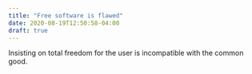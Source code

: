 ```yaml
---
title: "Free software is flawed"
date: 2020-08-19T12:50:58-04:00
draft: true
---
```


Insisting on total freedom for the user
is incompatible with the common good.
<!--more-->
